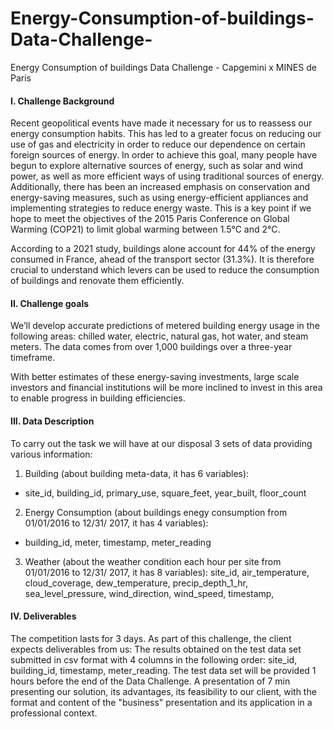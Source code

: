 # Energy-Consumption-of-buildings-Data-Challenge-
Energy Consumption of buildings Data Challenge - Capgemini x MINES de Paris

#### I. Challenge Background

Recent geopolitical events have made it necessary for us to reassess our energy consumption habits. This has led to a greater focus on reducing our use of gas and electricity in order to reduce our dependence on certain foreign sources of energy. In order to achieve this goal, many people have begun to explore alternative sources of energy, such as solar and wind power, as well as more efficient ways of using traditional sources of energy. Additionally, there has been an increased emphasis on conservation and energy-saving measures, such as using energy-efficient appliances and implementing strategies to reduce energy waste. This is a key point if we hope to meet the objectives of the 2015 Paris Conference on Global Warming (COP21) to limit global warming between 1.5°C and 2°C.

According to a 2021 study, buildings alone account for 44% of the energy consumed in France, ahead of the transport sector (31.3%). It is therefore crucial to understand which levers can be used to reduce the consumption of buildings and renovate them efficiently.

#### II. Challenge goals

We’ll develop accurate predictions of metered building energy usage in the following areas: chilled water, electric, natural gas, hot water, and steam meters. The data comes from over 1,000 buildings over a three-year timeframe.

With better estimates of these energy-saving investments, large scale investors and financial institutions will be more inclined to invest in this area to enable progress in building efficiencies.

#### III. Data Description

To carry out the task we will have at our disposal 3 sets of data providing various information:
1.  Building (about building meta-data, it has 6 variables):
- site_id, building_id, primary_use, square_feet, year_built, floor_count

2. Energy Consumption (about buildings enegy consumption from 01/01/2016 to 12/31/ 2017, it has 4 variables):
- building_id, meter, timestamp, meter_reading

3. Weather (about the weather condition each hour per site from 01/01/2016 to 12/31/ 2017, it has 8 variables): site_id, air_temperature, cloud_coverage, dew_temperature, precip_depth_1_hr, sea_level_pressure, wind_direction, wind_speed, timestamp,

#### IV. Deliverables

The competition lasts for 3 days. As part of this challenge, the client expects deliverables from us:
The results obtained on the test data set submitted in csv format with 4 columns in the following order: site_id, building_id, timestamp, meter_reading. The test data set will be provided 1 hours before the end of the Data Challenge.
A presentation of 7 min presenting our solution, its advantages, its feasibility to our client, with the format and content of the "business" presentation and its application in a professional context.

